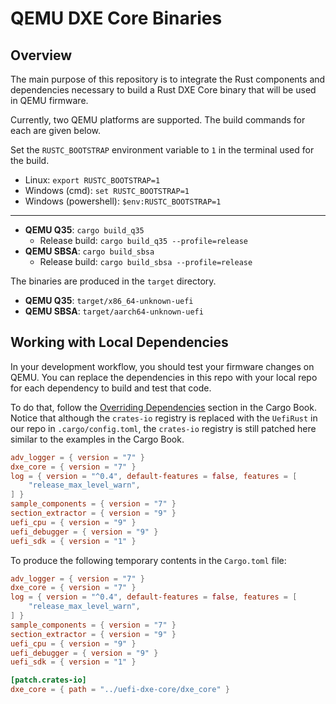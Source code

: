 # QEMU DXE Core Binaries

## Overview

The main purpose of this repository is to integrate the Rust components and dependencies necessary to build a Rust
DXE Core binary that will be used in QEMU firmware.

Currently, two QEMU platforms are supported. The build commands for each are given below.

Set the `RUSTC_BOOTSTRAP` environment variable to `1` in the terminal used for the build.

- Linux: `export RUSTC_BOOTSTRAP=1`
- Windows (cmd): `set RUSTC_BOOTSTRAP=1`
- Windows (powershell): `$env:RUSTC_BOOTSTRAP=1`

---

- **QEMU Q35**: `cargo build_q35`
  - Release build: `cargo build_q35 --profile=release`
- **QEMU SBSA**: `cargo build_sbsa`
  - Release build: `cargo build_sbsa --profile=release`

The binaries are produced in the `target` directory.

- **QEMU Q35**: `target/x86_64-unknown-uefi`
- **QEMU SBSA**: `target/aarch64-unknown-uefi`

## Working with Local Dependencies

In your development workflow, you should test your firmware changes on QEMU. You can replace the dependencies in this
repo with your local repo for each dependency to build and test that code.

To do that, follow the [Overriding Dependencies](https://doc.rust-lang.org/cargo/reference/overriding-dependencies.html)
section in the Cargo Book. Notice that although the `crates-io` registry is replaced with the `UefiRust` in our repo
in `.cargo/config.toml`, the `crates-io` registry is still patched here similar to the examples in the Cargo Book.

```toml
adv_logger = { version = "7" }
dxe_core = { version = "7" }
log = { version = "^0.4", default-features = false, features = [
    "release_max_level_warn",
] }
sample_components = { version = "7" }
section_extractor = { version = "9" }
uefi_cpu = { version = "9" }
uefi_debugger = { version = "9" }
uefi_sdk = { version = "1" }
```

To produce the following temporary contents in the `Cargo.toml` file:

```toml
adv_logger = { version = "7" }
dxe_core = { version = "7" }
log = { version = "^0.4", default-features = false, features = [
    "release_max_level_warn",
] }
sample_components = { version = "7" }
section_extractor = { version = "9" }
uefi_cpu = { version = "9" }
uefi_debugger = { version = "9" }
uefi_sdk = { version = "1" }

[patch.crates-io]
dxe_core = { path = "../uefi-dxe-core/dxe_core" }
```
